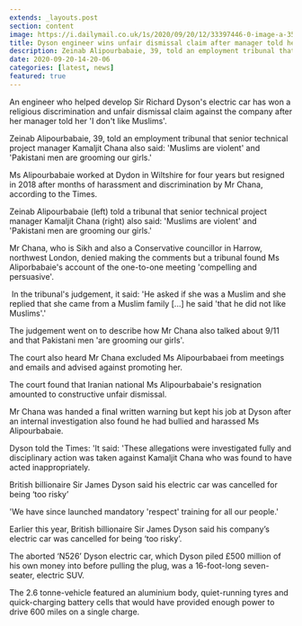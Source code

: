 ```yaml
---
extends: _layouts.post
section: content
image: https://i.dailymail.co.uk/1s/2020/09/20/12/33397446-0-image-a-35_1600602808379.jpg 
title: Dyson engineer wins unfair dismissal claim after manager told her I dont like Muslims  
description: Zeinab Alipourbabaie, 39, told an employment tribunal that senior technical project manager Kamaljit Chana also said Muslims are violent and Pakistani men are grooming our girls. 
date: 2020-09-20-14-20-06 
categories: [latest, news] 
featured: true 
--- 
```

An engineer who helped develop Sir Richard Dyson's electric car has won a religious discrimination and unfair dismissal claim against the company after her manager told her 'I don't like Muslims'.

Zeinab Alipourbabaie, 39, told an employment tribunal that senior technical project manager Kamaljit Chana also said: 'Muslims are violent' and 'Pakistani men are grooming our girls.'

Ms Alipourbabaie worked at Dydon in Wiltshire for four years but resigned in 2018 after months of harassment and discrimination by Mr Chana, according to the Times. 

Zeinab Alipourbabaie (left) told a tribunal that senior technical project manager Kamaljit Chana (right) also said: 'Muslims are violent' and 'Pakistani men are grooming our girls.'

Mr Chana, who is Sikh and also a Conservative councillor in Harrow, northwest London, denied making the comments but a tribunal found Ms Aliporbabaie's account of the one-to-one meeting 'compelling and persuasive'.

 In the tribunal's judgement, it said: 'He asked if she was a Muslim and she replied that she came from a Muslim family [...] he said 'that he did not like Muslims'.'

The judgement went on to describe how Mr Chana also talked about 9/11 and that Pakistani men 'are grooming our girls'.

The court also heard Mr Chana excluded Ms Alipourbabaei from meetings and emails and advised against promoting her. 

The court found that Iranian national Ms Alipourbabaie's resignation amounted to constructive unfair dismissal.

Mr Chana was handed a final written warning but kept his job at Dyson after an internal investigation also found he had bullied and harassed Ms Alipourbabaie.

Dyson told the Times: 'It said: 'These allegations were investigated fully and disciplinary action was taken against Kamaljit Chana who was found to have acted inappropriately.

British billionaire Sir James Dyson said his electric car was cancelled for being ‘too risky’

'We have since launched mandatory 'respect' training for all our people.' 

Earlier this year, British billionaire Sir James Dyson said his company’s electric car was cancelled for being ‘too risky’.

The aborted ‘N526’ Dyson electric car, which Dyson piled £500 million of his own money into before pulling the plug, was a 16-foot-long seven-seater, electric SUV.

The 2.6 tonne-vehicle featured an aluminium body, quiet-running tyres and quick-charging battery cells that would have provided enough power to drive 600 miles on a single charge.

